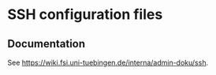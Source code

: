 # SSH configuration files

## Documentation

See https://wiki.fsi.uni-tuebingen.de/interna/admin-doku/ssh.

